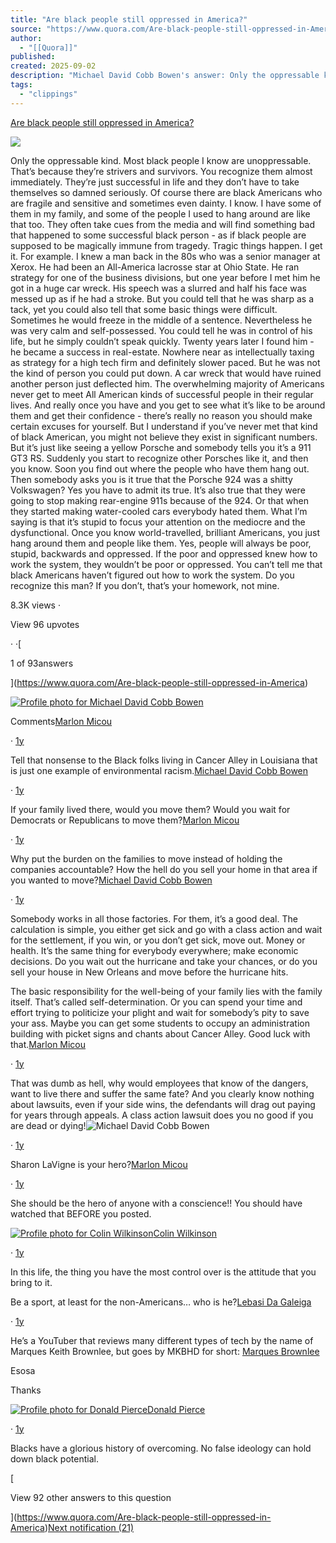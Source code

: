 ```yaml
---
title: "Are black people still oppressed in America?"
source: "https://www.quora.com/Are-black-people-still-oppressed-in-America/answer/Michael-David-Cobb-Bowen?__filter__=all&__nsrc__=3&__sncid__=66840937982&comment_id=406921223&comment_type=2"
author:
  - "[[Quora]]"
published:
created: 2025-09-02
description: "Michael David Cobb Bowen's answer: Only the oppressable kind.Most black people I know are unoppressable. That’s because they’re strivers and survivors. You recognize them almost immediately. They’re just successful in life and they don’t have to take themselves so damned seriously.Of course t..."
tags:
  - "clippings"
---
```

[Are black people still oppressed in America?](https://www.quora.com/Are-black-people-still-oppressed-in-America)

![](https://qph.cf2.quoracdn.net/main-qimg-7270eb61033b262c86d6dce796ddc58f)

Only the oppressable kind. Most black people I know are unoppressable. That’s because they’re strivers and survivors. You recognize them almost immediately. They’re just successful in life and they don’t have to take themselves so damned seriously. Of course there are black Americans who are fragile and sensitive and sometimes even dainty. I know. I have some of them in my family, and some of the people I used to hang around are like that too. They often take cues from the media and will find something bad that happened to some successful black person - as if black people are supposed to be magically immune from tragedy. Tragic things happen. I get it. For example. I knew a man back in the 80s who was a senior manager at Xerox. He had been an All-America lacrosse star at Ohio State. He ran strategy for one of the business divisions, but one year before I met him he got in a huge car wreck. His speech was a slurred and half his face was messed up as if he had a stroke. But you could tell that he was sharp as a tack, yet you could also tell that some basic things were difficult. Sometimes he would freeze in the middle of a sentence. Nevertheless he was very calm and self-possessed. You could tell he was in control of his life, but he simply couldn’t speak quickly. Twenty years later I found him - he became a success in real-estate. Nowhere near as intellectually taxing as strategy for a high tech firm and definitely slower paced. But he was not the kind of person you could put down. A car wreck that would have ruined another person just deflected him. The overwhelming majority of Americans never get to meet All American kinds of successful people in their regular lives. And really once you have and you get to see what it’s like to be around them and get their confidence - there’s really no reason you should make certain excuses for yourself. But I understand if you’ve never met that kind of black American, you might not believe they exist in significant numbers. But it’s just like seeing a yellow Porsche and somebody tells you it’s a 911 GT3 RS. Suddenly you start to recognize other Porsches like it, and then you know. Soon you find out where the people who have them hang out. Then somebody asks you is it true that the Porsche 924 was a shitty Volkswagen? Yes you have to admit its true. It’s also true that they were going to stop making rear-engine 911s because of the 924. Or that when they started making water-cooled cars everybody hated them. What I’m saying is that it’s stupid to focus your attention on the mediocre and the dysfunctional. Once you know world-travelled, brilliant Americans, you just hang around them and people like them. Yes, people will always be poor, stupid, backwards and oppressed. If the poor and oppressed knew how to work the system, they wouldn’t be poor or oppressed. You can’t tell me that black Americans haven’t figured out how to work the system. Do you recognize this man? If you don’t, that’s your homework, not mine.

8.3K views ·

View 96 upvotes

· ·[

1 of 93answers

](https://www.quora.com/Are-black-people-still-oppressed-in-America)

[![Profile photo for Michael David Cobb Bowen](https://qph.cf2.quoracdn.net/main-thumb-17296487-100-nuswfmmvsmekbujhoikudktinmtidakz.jpeg)](https://www.quora.com/profile/Michael-David-Cobb-Bowen)

  

Comments[Marlon Micou](https://www.quora.com/profile/Marlon-Micou)

· [1y](https://www.quora.com/Are-black-people-still-oppressed-in-America/answer/Michael-David-Cobb-Bowen?comment_id=406811735&comment_type=2)

Tell that nonsense to the Black folks living in Cancer Alley in Louisiana that is just one example of environmental racism.[Michael David Cobb Bowen](https://www.quora.com/profile/Michael-David-Cobb-Bowen)

· [1y](https://www.quora.com/Are-black-people-still-oppressed-in-America/answer/Michael-David-Cobb-Bowen?comment_id=406826220&comment_type=2)

If your family lived there, would you move them? Would you wait for Democrats or Republicans to move them?[Marlon Micou](https://www.quora.com/profile/Marlon-Micou)

· [1y](https://www.quora.com/Are-black-people-still-oppressed-in-America/answer/Michael-David-Cobb-Bowen?comment_id=406835007&comment_type=2)

Why put the burden on the families to move instead of holding the companies accountable? How the hell do you sell your home in that area if you wanted to move?[Michael David Cobb Bowen](https://www.quora.com/profile/Michael-David-Cobb-Bowen)

· [1y](https://www.quora.com/Are-black-people-still-oppressed-in-America/answer/Michael-David-Cobb-Bowen?comment_id=406921223&comment_type=2)

Somebody works in all those factories. For them, it’s a good deal. The calculation is simple, you either get sick and go with a class action and wait for the settlement, if you win, or you don’t get sick, move out. Money or health. It’s the same thing for everybody everywhere; make economic decisions. Do you wait out the hurricane and take your chances, or do you sell your house in New Orleans and move before the hurricane hits.

The basic responsibility for the well-being of your family lies with the family itself. That’s called self-determination. Or you can spend your time and effort trying to politicize your plight and wait for somebody’s pity to save your ass. Maybe you can get some students to occupy an administration building with picket signs and chants about Cancer Alley. Good luck with that.[Marlon Micou](https://www.quora.com/profile/Marlon-Micou)

· [1y](https://www.quora.com/Are-black-people-still-oppressed-in-America/answer/Michael-David-Cobb-Bowen?comment_id=406923598&comment_type=2)

That was dumb as hell, why would employees that know of the dangers, want to live there and suffer the same fate? And you clearly know nothing about lawsuits, even if your side wins, the defendants will drag out paying for years through appeals. A class action lawsuit does you no good if you are dead or dying!![Michael David Cobb Bowen](https://www.quora.com/profile/Michael-David-Cobb-Bowen)

· [1y](https://www.quora.com/Are-black-people-still-oppressed-in-America/answer/Michael-David-Cobb-Bowen?comment_id=406932287&comment_type=2)

Sharon LaVigne is your hero?[Marlon Micou](https://www.quora.com/profile/Marlon-Micou)

· [1y](https://www.quora.com/Are-black-people-still-oppressed-in-America/answer/Michael-David-Cobb-Bowen?comment_id=406934594&comment_type=2)

She should be the hero of anyone with a conscience!! You should have watched that BEFORE you posted.

[![Profile photo for Colin Wilkinson](https://qph.cf2.quoracdn.net/main-thumb-424645639-200-evguyuzldqjazopwmuewzofyfohdnlvu.jpeg)](https://www.quora.com/profile/Colin-Wilkinson-10)[Colin Wilkinson](https://www.quora.com/profile/Colin-Wilkinson-10)

· [1y](https://www.quora.com/Are-black-people-still-oppressed-in-America/answer/Michael-David-Cobb-Bowen?comment_id=404482634&comment_type=2)

In this life, the thing you have the most control over is the attitude that you bring to it.

Be a sport, at least for the non-Americans… who is he?[Lebasi Da Galeiga](https://www.quora.com/profile/Lebasi-Da-Galeiga)

· [1y](https://www.quora.com/Are-black-people-still-oppressed-in-America/answer/Michael-David-Cobb-Bowen?comment_id=405206364&comment_type=2)

He’s a YouTuber that reviews many different types of tech by the name of Marques Keith Brownlee, but goes by MKBHD for short: [Marques Brownlee](https://www.youtube.com%2F@www.youtube.com/@mkbhd "www.youtube.com")

Esosa

Thanks

[![Profile photo for Donald Pierce](https://qph.cf2.quoracdn.net/main-thumb-1391211819-200-xpestjwpadrpgrnnhjxowmukwarrwuvb.jpeg)](https://www.quora.com/profile/Donald-Pierce-70)[Donald Pierce](https://www.quora.com/profile/Donald-Pierce-70)

· [1y](https://www.quora.com/Are-black-people-still-oppressed-in-America/answer/Michael-David-Cobb-Bowen?comment_id=419089334&comment_type=2)

Blacks have a glorious history of overcoming. No false ideology can hold down black potential.

[

View 92 other answers to this question

](https://www.quora.com/Are-black-people-still-oppressed-in-America)[Next notification (21)](https://www.quora.com/Are-black-people-still-oppressed-in-America/answer/Michael-David-Cobb-Bowen?__filter__=all&__nsrc__=3&__sncid__=66840918057&comment_id=405348005&comment_type=2)